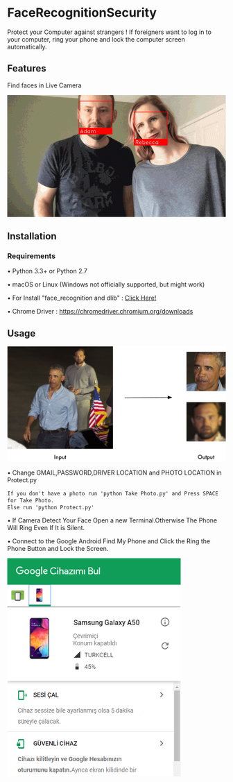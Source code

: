 # FaceRecognitionSecurity
Protect your Computer against strangers ! If foreigners want to log in to your computer, ring your phone and lock the computer screen automatically.
## Features

Find faces in Live Camera

![github-small](36f0e3f0-13cb-11e7-8258-4d0c9ce1e419.gif)


## Installation
### Requirements
• Python 3.3+ or Python 2.7

• macOS or Linux (Windows not officially supported, but might work)

• For Install "face_recognition and dlib" : [Click Here!](https://github.com/ageitgey/face_recognition)

• Chrome Driver : https://chromedriver.chromium.org/downloads

## Usage
![github-small](obama.png)

• Change GMAIL,PASSWORD,DRIVER LOCATION and PHOTO LOCATION in Protect.py 

```
If you don't have a photo run 'python Take Photo.py' and Press SPACE for Take Photo.
Else run 'python Protect.py'
```

• If Camera Detect Your Face Open a new Terminal.Otherwise The Phone Will Ring Even If It is Silent.

• Connect to the Google Android Find My Phone and Click the Ring the Phone Button and Lock the Screen.

![github-small](phone.png)




